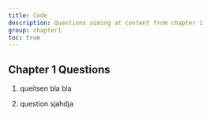 ```yaml
---
title: Code
description: Questions aiming at content from chapter 1
group: chapter1
toc: true
---
```


## Chapter 1 Questions

1. queitsen bla bla 

2. question sjahdja